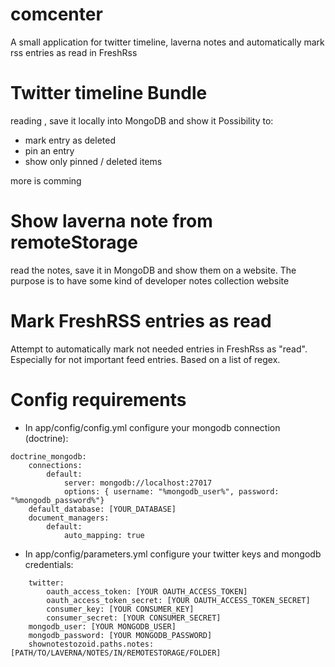 # comcenter

A small application for twitter timeline, laverna notes and automatically mark rss entries as read in FreshRss

# Twitter timeline Bundle
reading , save it locally into MongoDB and show it
Possibility to:
* mark entry as deleted
* pin an entry
* show only pinned / deleted items

more is comming

# Show laverna note  from remoteStorage
read the notes, save it in MongoDB and show them on a website. The purpose is to have some kind of developer notes collection website  

# Mark FreshRSS entries as read
Attempt to automatically mark not needed entries in FreshRss as "read". Especially for not important feed entries. Based on a list of regex.


# Config requirements
* In app/config/config.yml configure your mongodb connection (doctrine):
```
doctrine_mongodb:
    connections:
        default:
            server: mongodb://localhost:27017
            options: { username: "%mongodb_user%", password: "%mongodb_password%"} 
    default_database: [YOUR_DATABASE]
    document_managers:
        default:
            auto_mapping: true
```

* In app/config/parameters.yml configure your twitter keys and mongodb credentials:
```
    twitter:
        oauth_access_token: [YOUR OAUTH_ACCESS_TOKEN]
        oauth_access_token_secret: [YOUR OAUTH_ACCESS_TOKEN_SECRET]
        consumer_key: [YOUR CONSUMER_KEY]
        consumer_secret: [YOUR CONSUMER_SECRET]
    mongodb_user: [YOUR MONGODB_USER]
    mongodb_password: [YOUR MONGODB_PASSWORD]
    shownotestozoid.paths.notes: [PATH/TO/LAVERNA/NOTES/IN/REMOTESTORAGE/FOLDER]
```
